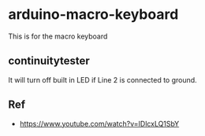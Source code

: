 # arduino-macro-keyboard

This is for the macro keyboard

## continuitytester
It will turn off built in LED if Line 2 is connected to ground.

## Ref
* https://www.youtube.com/watch?v=IDlcxLQ1SbY

